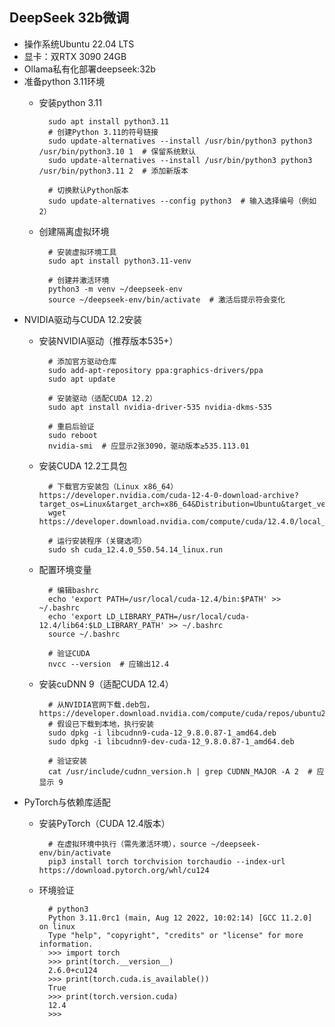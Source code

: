 ## DeepSeek 32b微调
- 操作系统Ubuntu 22.04 LTS
- 显卡：双RTX 3090 24GB
- Ollama私有化部署deepseek:32b
- 准备python 3.11环境
	- 安装python 3.11

			sudo apt install python3.11
			# 创建Python 3.11的符号链接
			sudo update-alternatives --install /usr/bin/python3 python3 /usr/bin/python3.10 1  # 保留系统默认
			sudo update-alternatives --install /usr/bin/python3 python3 /usr/bin/python3.11 2  # 添加新版本
			
			# 切换默认Python版本
			sudo update-alternatives --config python3  # 输入选择编号（例如2）
	- 创建隔离虚拟环境

			# 安装虚拟环境工具
			sudo apt install python3.11-venv
			
			# 创建并激活环境
			python3 -m venv ~/deepseek-env
			source ~/deepseek-env/bin/activate  # 激活后提示符会变化
- NVIDIA驱动与CUDA 12.2安装
	- 安装NVIDIA驱动（推荐版本535+）

			# 添加官方驱动仓库
			sudo add-apt-repository ppa:graphics-drivers/ppa
			sudo apt update
			
			# 安装驱动（适配CUDA 12.2）
			sudo apt install nvidia-driver-535 nvidia-dkms-535
			
			# 重启后验证
			sudo reboot
			nvidia-smi  # 应显示2张3090，驱动版本≥535.113.01
	- 安装CUDA 12.2工具包

			# 下载官方安装包（Linux x86_64）https://developer.nvidia.com/cuda-12-4-0-download-archive?target_os=Linux&target_arch=x86_64&Distribution=Ubuntu&target_version=22.04&target_type=runfile_local
			wget https://developer.download.nvidia.com/compute/cuda/12.4.0/local_installers/cuda_12.4.0_550.54.14_linux.run
			
			# 运行安装程序（关键选项）
			sudo sh cuda_12.4.0_550.54.14_linux.run
	- 配置环境变量

			# 编辑bashrc
			echo 'export PATH=/usr/local/cuda-12.4/bin:$PATH' >> ~/.bashrc
			echo 'export LD_LIBRARY_PATH=/usr/local/cuda-12.4/lib64:$LD_LIBRARY_PATH' >> ~/.bashrc
			source ~/.bashrc
			
			# 验证CUDA
			nvcc --version  # 应输出12.4
	- 安装cuDNN 9（适配CUDA 12.4）

			# 从NVIDIA官网下载.deb包，https://developer.download.nvidia.com/compute/cuda/repos/ubuntu2204/x86_64/
			# 假设已下载到本地，执行安装
			sudo dpkg -i libcudnn9-cuda-12_9.8.0.87-1_amd64.deb
			sudo dpkg -i libcudnn9-dev-cuda-12_9.8.0.87-1_amd64.deb
			
			# 验证安装
			cat /usr/include/cudnn_version.h | grep CUDNN_MAJOR -A 2  # 应显示 9
- PyTorch与依赖库适配
	- 安装PyTorch（CUDA 12.4版本）

			# 在虚拟环境中执行（需先激活环境），source ~/deepseek-env/bin/activate
			pip3 install torch torchvision torchaudio --index-url https://download.pytorch.org/whl/cu124
	- 环境验证

			# python3
			Python 3.11.0rc1 (main, Aug 12 2022, 10:02:14) [GCC 11.2.0] on linux
			Type "help", "copyright", "credits" or "license" for more information.
			>>> import torch
			>>> print(torch.__version__)   
			2.6.0+cu124
			>>> print(torch.cuda.is_available())
			True
			>>> print(torch.version.cuda) 
			12.4
			>>> 

